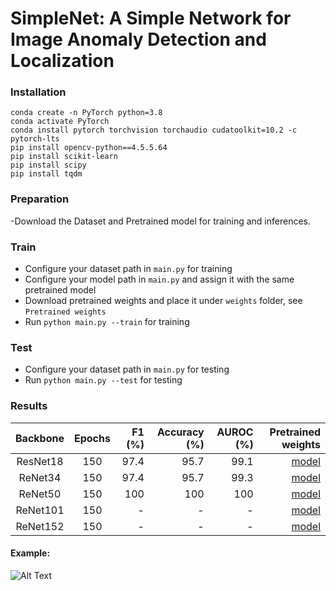 # SimpleNet: A Simple Network for Image Anomaly Detection and Localization

### Installation

```
conda create -n PyTorch python=3.8
conda activate PyTorch
conda install pytorch torchvision torchaudio cudatoolkit=10.2 -c pytorch-lts
pip install opencv-python==4.5.5.64
pip install scikit-learn
pip install scipy
pip install tqdm
```
### Preparation
-Download the Dataset and Pretrained model for training and inferences. 

### Train

* Configure your dataset path in `main.py` for training
* Configure your model path in `main.py` and assign it with the same pretrained model
* Download pretrained weights and place it under `weights` folder, see `Pretrained weights`
* Run `python main.py --train` for training

### Test

* Configure your dataset path in `main.py` for testing
* Run `python main.py --test` for testing

### Results

| Backbone | Epochs | F1 (%) | Accuracy (%) | AUROC (%) |                                                                        Pretrained weights |
|:--------:|:------:|-------:|-------------:|----------:|------------------------------------------------------------------------------------------:|
| ResNet18 |  150   |   97.4 |         95.7 |      99.1 |  [model](https://github.com/jahongir7174/SimpleNet/releases/download/v0.0.1/resnet18.pth) |
| ReNet34  |  150   |   97.4 |         95.7 |      99.3 |  [model](https://github.com/jahongir7174/SimpleNet/releases/download/v0.0.1/resnet34.pth) |
| ReNet50  |  150   |    100 |          100 |       100 |  [model](https://github.com/jahongir7174/SimpleNet/releases/download/v0.0.1/resnet50.pth) |
| ReNet101 |  150   |      - |            - |         - | [model](https://github.com/jahongir7174/SimpleNet/releases/download/v0.0.1/resnet101.pth) |
| ReNet152 |  150   |      - |            - |         - | [model](https://github.com/jahongir7174/SimpleNet/releases/download/v0.0.1/resnet152.pth) |


#### Example: 
![Alt Text](CS313.P11.KHTN-FinalProject/assets/Example_result.png)
